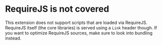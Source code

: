 # RequireJS is not covered
This extension does not support scripts that are loaded via RequireJS. RequireJS itself (the core libraries) is served using a `Link` header though. If you want to optimize RequireJS sources, make sure to look into bundling instead.

